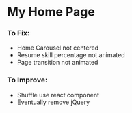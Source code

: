 My Home Page
============

### To Fix:
- Home Carousel not centered
- Resume skill percentage not animated
- Page transition not animated

### To Improve:
- Shuffle use react component
- Eventually remove jQuery
